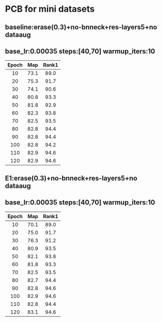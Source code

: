 # PCB for mini datasets

## baseline:erase(0.3)+no-bnneck+res-layers5+no dataaug
## base_lr:0.00035 steps:[40,70] warmup_iters:10
|Epoch|Map|Rank1|
 |:------:|:------:|:------:|
 |10|73.1|89.0|
 |20|75.3|91.7|
 |30|74.1|90.6|
 |40|80.8|93.3|
 |50|81.8|92.9|
 |60|82.3|93.8|
 |70|82.5|93.5|
 |80|82.8|94.4|
 |90|82.8|94.4|
 |100|82.8|94.2|
 |110|82.9|94.6|
 |120|82.9|94.6|

## E1:erase(0.3)+no-bnneck+res-layers5+no dataaug
## base_lr:0.00035 steps:[40,70] warmup_iters:10
|Epoch|Map|Rank1|
 |:------:|:------:|:------:|
 |10|70.1|89.0|
 |20|75.0|91.7|
 |30|76.3|91.2|
 |40|80.9|93.5|
 |50|82.1|93.8|
 |60|81.8|93.3|
 |70|82.5|93.5|
 |80|82.7|94.4|
 |90|82.8|94.6|
 |100|82.9|94.6|
 |110|82.8|94.4|
 |120|83.1|94.6|
